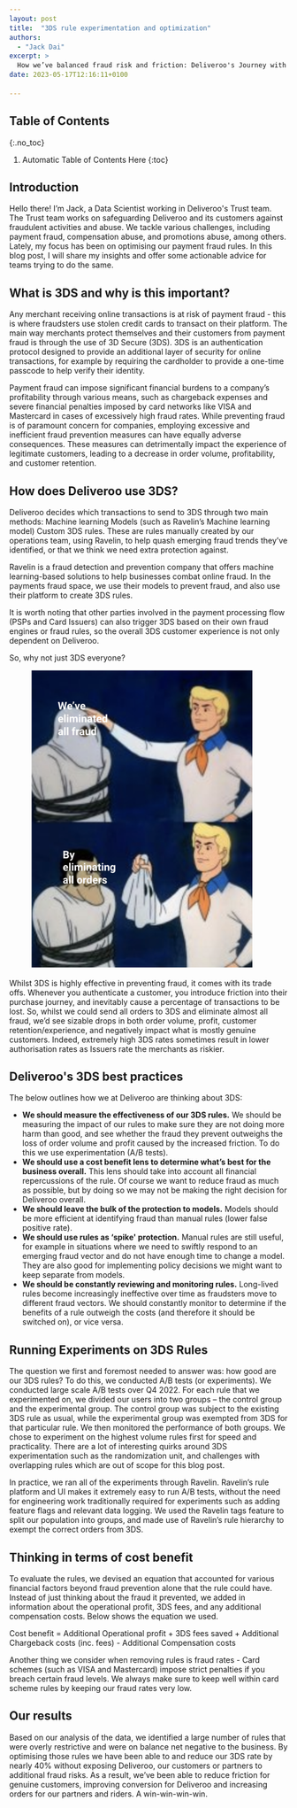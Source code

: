 ```yaml
---
layout: post
title:  "3DS rule experimentation and optimization"
authors:
  - "Jack Dai"
excerpt: >
  How we’ve balanced fraud risk and friction: Deliveroo's Journey with 3DS rule experimentation
date: 2023-05-17T12:16:11+0100

---
```

## Table of Contents
{:.no_toc}

1. Automatic Table of Contents Here
{:toc}

## Introduction
Hello there! I’m Jack, a Data Scientist working in Deliveroo's Trust team. The Trust team works on safeguarding Deliveroo and its customers against fraudulent activities and abuse. We tackle various challenges, including payment fraud, compensation abuse, and promotions abuse, among others. Lately, my focus has been on optimising our payment fraud rules. In this blog post, I will share my insights and offer some actionable advice for teams trying to do the same.

## What is 3DS and why is this important?
Any merchant receiving online transactions is at risk of payment fraud - this is where fraudsters use stolen credit cards to transact on their platform. The main way merchants protect themselves and their customers from payment fraud is through the use of 3D Secure (3DS). 3DS is an authentication protocol designed to provide an additional layer of security for online transactions, for example by requiring the cardholder to provide a one-time passcode to help verify their identity.

Payment fraud can impose significant financial burdens to a company’s profitability through various means, such as chargeback expenses and severe financial penalties imposed by card networks like VISA and Mastercard in cases of excessively high fraud rates. While preventing fraud is of paramount concern for companies, employing excessive and inefficient fraud prevention measures can have equally adverse consequences. These measures can detrimentally impact the experience of legitimate customers, leading to a decrease in order volume, profitability, and customer retention.

## How does Deliveroo use 3DS?
Deliveroo decides which transactions to send to 3DS through two main methods:
Machine learning Models (such as Ravelin’s Machine learning model)
Custom 3DS rules. These are rules manually created by our operations team, using Ravelin, to help quash emerging fraud trends they’ve identified, or that we think we need extra protection against.

Ravelin is a fraud detection and prevention company that offers machine learning-based solutions to help businesses combat online fraud. In the payments fraud space, we use their models to prevent fraud, and also use their platform to create 3DS rules.

It is worth noting that other parties involved in the payment processing flow (PSPs and Card Issuers) can also trigger 3DS based on their own fraud engines or fraud rules, so the overall 3DS customer experience is not only dependent on Deliveroo.

So, why not just 3DS everyone?

<figure>
<img style="max-width: 400px" src="/images/posts/3ds-optimisation/scooby-doo-meme.png" alt="Scooby Doo meme, showing Fred unmasking the baddie. Before unmasking the baddie is captioned with &quot;We've eliminated all fraud&quot;, and after unmasking says &quot;by eliminating all orders&quot;"/>
</figure>

Whilst 3DS is highly effective in preventing fraud, it comes with its trade offs. Whenever you authenticate a customer, you introduce friction into their purchase journey, and inevitably cause a percentage of transactions to be lost. So, whilst we could send all orders to 3DS and eliminate almost all fraud, we’d see sizable drops in both order volume, profit, customer retention/experience, and negatively impact what is mostly genuine customers. Indeed, extremely high 3DS rates sometimes result in lower authorisation rates as Issuers rate the merchants as riskier.

## Deliveroo's 3DS best practices
The below outlines how we at Deliveroo are thinking about 3DS:
* **We should measure the effectiveness of our 3DS rules.** We should be measuring the impact of our rules to make sure they are not doing more harm than good, and see whether the fraud they prevent outweighs the loss of order volume and profit caused by the increased friction. To do this we use experimentation (A/B tests).
* **We should use a cost benefit lens to determine what’s best for the business overall.** This lens should take into account all financial repercussions of the rule. Of course we want to reduce fraud as much as possible, but by doing so we may not be making the right decision for Deliveroo overall.
* **We should leave the bulk of the protection to models.** Models should be more efficient at identifying fraud than manual rules (lower false positive rate).
* **We should use rules as ‘spike' protection.** Manual rules are still useful, for example in situations where we need to swiftly respond to an emerging fraud vector and do not have enough time to change a model. They are also good for implementing policy decisions we might want to keep separate from models.
* **We should be constantly reviewing and monitoring rules.** Long-lived rules become increasingly ineffective over time as fraudsters move to different fraud vectors. We should constantly monitor to determine if the benefits of a rule outweigh the costs (and therefore it should be switched on), or vice versa.

## Running Experiments on 3DS Rules
The question we first and foremost needed to answer was: how good are our 3DS rules? To do this, we conducted A/B tests (or experiments). We conducted large scale A/B tests over Q4 2022. For each rule that we experimented on, we divided our users into two groups – the control group and the experimental group. The control group was subject to the existing 3DS rule as usual, while the experimental group was exempted from 3DS for that particular rule. We then monitored the performance of both groups. We chose to experiment on the highest volume rules first for speed and practicality. There are a lot of interesting quirks around 3DS experimentation such as the randomization unit, and challenges with overlapping rules which are out of scope for this blog post.

In practice, we ran all of the experiments through Ravelin. Ravelin’s rule platform and UI makes it extremely easy to run A/B tests, without the need for engineering work traditionally required for experiments such as adding feature flags and relevant data logging. We used the Ravelin tags feature to split our population into groups, and made use of Ravelin’s rule hierarchy to exempt the correct orders from 3DS.

## Thinking in terms of cost benefit
To evaluate the rules, we devised an equation that accounted for various financial factors beyond fraud prevention alone that the rule could have. Instead of just thinking about the fraud it prevented, we added in information about the operational profit, 3DS fees, and any additional compensation costs. Below shows the equation we used.

Cost benefit = Additional Operational profit + 3DS fees saved + Additional Chargeback costs (inc. fees) - Additional Compensation costs

Another thing we consider when removing rules is fraud rates - Card schemes (such as VISA and Mastercard) impose strict penalties if you breach certain fraud levels. We always make sure to keep well within card scheme rules by keeping our fraud rates very low.


## Our results
Based on our analysis of the data, we identified a large number of rules that were overly restrictive and were on balance net negative to the business. By optimising those rules we have been able to and reduce our 3DS rate by nearly 40% without exposing Deliveroo, our customers or partners to additional fraud risks. As a result, we’ve been able to reduce friction for genuine customers, improving conversion for Deliveroo and increasing orders for our partners and riders. A win-win-win-win.
